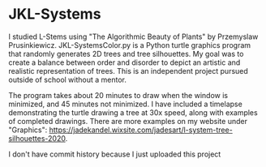 # JKL-Systems

I studied L-Stems using "The Algorithmic Beauty of Plants" by Przemyslaw Prusinkiewicz. JKL-SystemsColor.py is a Python turtle graphics program that randomly generates 2D trees and tree silhouettes. My goal was to create a balance between order and disorder to depict an artistic and realistic representation of trees. This is an independent project pursued outside of school without a mentor. 

The program takes about 20 minutes to draw when the window is minimized, and 45 minutes not minimized. I have included a timelapse demonstrating the turtle drawing a tree at 30x speed, along with examples of completed drawings. There are more examples on my website under "Graphics": https://jadekandel.wixsite.com/jadesart/l-system-tree-silhouettes-2020.

I don't have commit history because I just uploaded this project 
